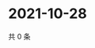 # 2021-10-28

共 0 条

<!-- BEGIN WEIBO -->
<!-- 最后更新时间 Thu Oct 28 2021 00:01:04 GMT+0800 (China Standard Time) -->

<!-- END WEIBO -->
